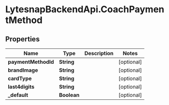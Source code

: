 # LytesnapBackendApi.CoachPaymentMethod

## Properties

Name | Type | Description | Notes
------------ | ------------- | ------------- | -------------
**paymentMethodId** | **String** |  | [optional] 
**brandImage** | **String** |  | [optional] 
**cardType** | **String** |  | [optional] 
**last4digits** | **String** |  | [optional] 
**_default** | **Boolean** |  | [optional] 


